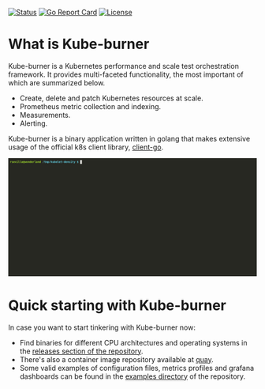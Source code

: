 [![Status](https://github.com/cloud-bulldozer/kube-burner/actions/workflows/pullrequest.yml/badge.svg?branch=master&event=push)](https://github.com/cloud-bulldozer/kube-burner/actions/workflows/pullrequest.yml)
[![Go Report Card](https://goreportcard.com/badge/github.com/cloud-bulldozer/kube-burner)](https://goreportcard.com/report/github.com/cloud-bulldozer/kube-burner)
[![License](https://img.shields.io/badge/License-Apache%202.0-blue.svg)](https://opensource.org/licenses/Apache-2.0)

# What is Kube-burner

Kube-burner is a Kubernetes performance and scale test orchestration framework. It provides multi-faceted functionality, the most important of which are summarized below.

- Create, delete and patch Kubernetes resources at scale.
- Prometheus metric collection and indexing.
- Measurements.
- Alerting.

Kube-burner is a binary application written in golang that makes extensive usage of the official k8s client library, [client-go](https://github.com/kubernetes/client-go).

![Demo](media/demo.gif)

# Quick starting with Kube-burner

In case you want to start tinkering with Kube-burner now:

- Find binaries for different CPU architectures and operating systems in the [releases section of the repository](https://github.com/cloud-bulldozer/kube-burner/releases).
- There's also a container image repository available at [quay](https://quay.io/repository/cloud-bulldozer/kube-burner?tab=tags).
- Some valid examples of configuration files, metrics profiles and grafana dashboards can be found in the [examples directory](https://github.com/cloud-bulldozer/kube-burner/tree/master/examples) of the repository.
